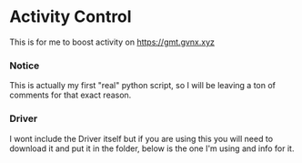 # Activity Control
This is for me to boost activity on https://gmt.gvnx.xyz

### Notice
This is actually my first "real" python script, so I will be leaving a ton of comments for that exact reason.

### Driver
I wont include the Driver itself but if you are using this you will need to download it and put it in the folder, below is the one I'm using and info for it.
